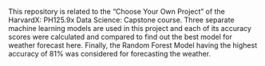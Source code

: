 This repository is related to the “Choose Your Own Project” of the HarvardX: PH125.9x Data Science: Capstone course. Three separate machine learning models are used in this project and each of its accuracy scores were calculated and compared to find out the best model for weather forecast here. Finally, the Random Forest Model having the highest accuracy of 81% was considered for forecasting the weather.
